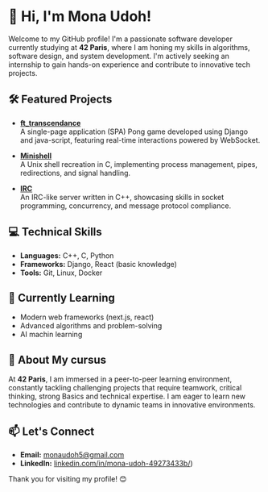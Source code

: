 # 👋 Hi, I'm Mona Udoh!

Welcome to my GitHub profile! I'm a passionate software developer currently studying at **42 Paris**, where I am honing my skills in algorithms, software design, and system development. I'm actively seeking an internship to gain hands-on experience and contribute to innovative tech projects.

## 🛠️ Featured Projects
- **[ft_transcendance](https://github.com/vantab3259/ft_transcendance)**  
  A single-page application (SPA) Pong game developed using Django and java-script, featuring real-time interactions powered by WebSocket.
  
- **[Minishell](https://github.com/vantab3259/minishell)**  
  A Unix shell recreation in C, implementing process management, pipes, redirections, and signal handling.

- **[IRC](https://github.com/vantab3259/irc)**  
  An IRC-like server written in C++, showcasing skills in socket programming, concurrency, and message protocol compliance.

## 💻 Technical Skills
- **Languages:** C++, C, Python  
- **Frameworks:** Django, React (basic knowledge)  
- **Tools:** Git, Linux, Docker  

## 🌱 Currently Learning
- Modern web frameworks (next.js, react)  
- Advanced algorithms and problem-solving
- AI machin learning

## 🎯 About My cursus
At **42 Paris**, I am immersed in a peer-to-peer learning environment, constantly tackling challenging projects that require teamwork, critical thinking, strong Basics and technical expertise. I am eager to learn new technologies and contribute to dynamic teams in innovative environments.

## 📫 Let's Connect
- **Email:** [monaudoh5@gmail.com](mailto:mona.udoh@gmail.com)  
- **LinkedIn:** [linkedin.com/in/mona-udoh-49273433b/](https://www.linkedin.com/in/mona-udoh-49273433b/)) 

Thank you for visiting my profile! 😊

